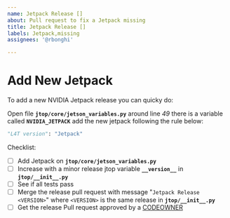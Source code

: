 ```yaml
---
name: Jetpack Release []
about: Pull request to fix a Jetpack missing
title: Jetpack Release []
labels: Jetpack,missing
assignees: '@rbonghi'

---
```


# Add New Jetpack

To add a new NVIDIA Jetpack release you can quicky do:

Open file **`jtop/core/jetson_variables.py`** around line *49* there is a variable called **`NVIDIA_JETPACK`** add the new jetpack following the rule below:

```python
"L4T version": "Jetpack"
```

Checklist:

* [ ] Add Jetpack on **`jtop/core/jetson_variables.py`**
* [ ] Increase with a minor release jtop variable **`__version__`** in **`jtop/__init__.py`**
* [ ] See if all tests pass
* [ ] Merge the release pull request with message "`Jetpack Release <VERSION>`" where `<VERSION>` is the same release in **`jtop/__init__.py`**
* [ ] Get the release Pull request approved by a [CODEOWNER](https://github.com/rbonghi/jetson_stats/blob/main/.github/CODEOWNERS)
